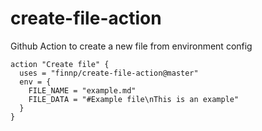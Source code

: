 # create-file-action
Github Action to create a new file from environment config

```workflow
action "Create file" {
  uses = "finnp/create-file-action@master"
  env = {
    FILE_NAME = "example.md"
    FILE_DATA = "#Example file\nThis is an example"
  }
}
```
